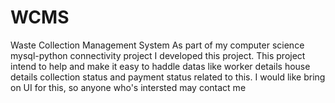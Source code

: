 # WCMS
Waste Collection Management System
As part of my computer science mysql-python connectivity project I developed this project. This project intend to help and make it easy to haddle datas like worker details house details collection status and payment status related to this. I would like bring on UI for this, so anyone who's intersted may contact me
